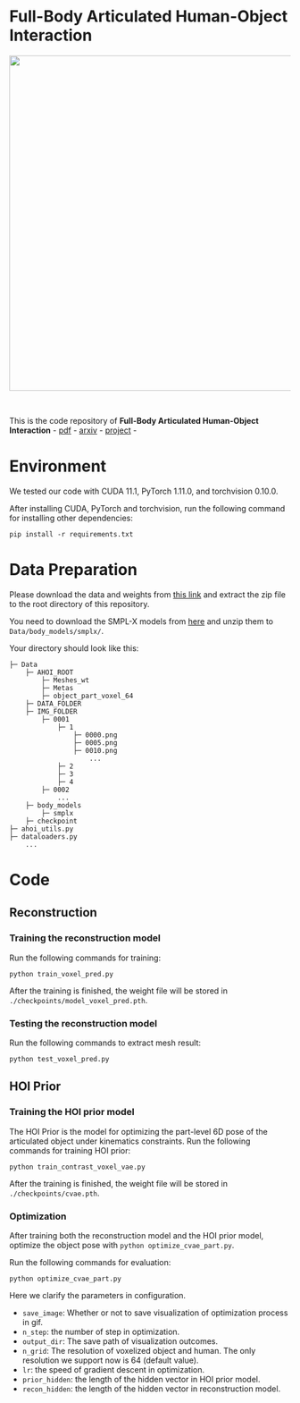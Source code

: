 # Full-Body Articulated Human-Object Interaction

<p align="center"><img src="figures/teaser.png" width="600px"/></p></br>

This is the code repository of **Full-Body Articulated Human-Object Interaction** - [pdf](https://arxiv.org/pdf/2212.10621.pdf) - [arxiv](http://arxiv.org/abs/2212.10621) - [project](https://jnnan.github.io/project/chairs) -


# Environment
We tested our code with CUDA 11.1, PyTorch 1.11.0, and torchvision 0.10.0. 

After installing CUDA, PyTorch and torchvision, run the following command for installing other dependencies:
```shell
pip install -r requirements.txt
```

# Data Preparation
Please download the data and weights from [this link](https://forms.gle/t4SjmJS4RPx7AFvFA) and extract the zip file to the root directory of this repository.

You need to download the SMPL-X models from [here](https://smpl-x.is.tue.mpg.de/download.php) and unzip them to `Data/body_models/smplx/`.

Your directory should look like this: 

```
├─ Data
    ├─ AHOI_ROOT
        ├─ Meshes_wt
        ├─ Metas
        ├─ object_part_voxel_64
    ├─ DATA_FOLDER
    ├─ IMG_FOLDER
        ├─ 0001
            ├─ 1
                ├─ 0000.png
                ├─ 0005.png
                ├─ 0010.png
                    ...
            ├─ 2
            ├─ 3
            ├─ 4
        ├─ 0002
            ...
    ├─ body_models
        ├─ smplx
    ├─ checkpoint
├─ ahoi_utils.py
├─ dataloaders.py
    ...
```


# Code

## Reconstruction
### Training the reconstruction model
Run the following commands for training:
```shell
python train_voxel_pred.py
```
After the training is finished, the weight file will be stored in `./checkpoints/model_voxel_pred.pth`.
### Testing the reconstruction model
Run the following commands to extract mesh result:
```shell
python test_voxel_pred.py 
```

## HOI Prior

### Training the HOI prior model
The HOI Prior is the model for optimizing the part-level 6D pose of the articulated object under kinematics constraints. Run the following commands for training HOI prior:
```shell
python train_contrast_voxel_vae.py
```
After the training is finished, the weight file will be stored in `./checkpoints/cvae.pth`.

### Optimization

After training both the reconstruction model and the HOI prior model, optimize the object pose with `python optimize_cvae_part.py`. 

Run the following commands for evaluation:
```shell
python optimize_cvae_part.py
```

Here we clarify the parameters in configuration.

- `save_image`: Whether or not to save visualization of optimization process in gif.
- `n_step`: the number of step in optimization.
- `output_dir`: The save path of visualization outcomes.
- `n_grid`: The resolution of voxelized object and human. The only resolution we support now is 64 (default value).
- `lr`: the speed of gradient descent in optimization.
- `prior_hidden`: the length of the hidden vector in HOI prior model.
- `recon_hidden`: the length of the hidden vector in reconstruction model.




